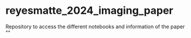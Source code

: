 # reyesmatte_2024_imaging_paper
Repository to access the different notebooks and information of the paper ""
